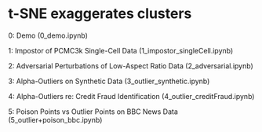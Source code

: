 # t-SNE exaggerates clusters




0: Demo (0_demo.ipynb)

1: Impostor of PCMC3k Single-Cell Data (1_impostor_singleCell.ipynb)

2: Adversarial Perturbations of Low-Aspect Ratio Data (2_adversarial.ipynb)

3: Alpha-Outliers on Synthetic Data (3_outlier_synthetic.ipynb)

4: Alpha-Outliers re: Credit Fraud Identification (4_outlier_creditFraud.ipynb)

5: Poison Points vs Outlier Points on BBC News Data (5_outlier+poison_bbc.ipynb)
